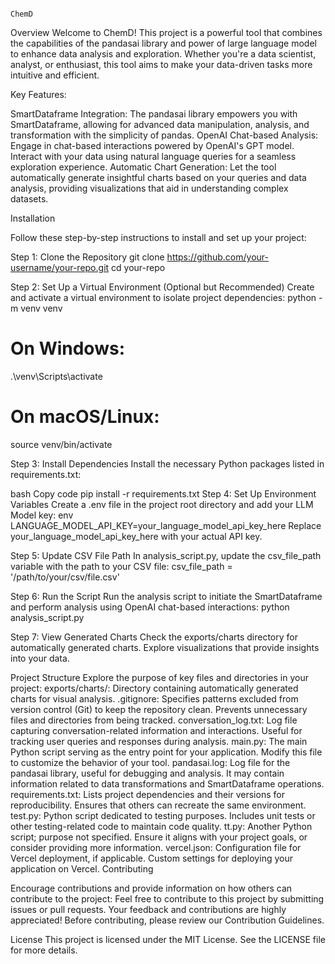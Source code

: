                                                                                               ChemD
Overview
Welcome to ChemD! This project is a powerful tool that combines the capabilities of the pandasai library and power of large language model to enhance data analysis and exploration. Whether you're a data scientist, analyst, or enthusiast, this tool aims to make your data-driven tasks more intuitive and efficient.

Key Features:

SmartDataframe Integration: The pandasai library empowers you with SmartDataframe, allowing for advanced data manipulation, analysis, and transformation with the simplicity of pandas.
OpenAI Chat-based Analysis: Engage in chat-based interactions powered by OpenAI's GPT model. Interact with your data using natural language queries for a seamless exploration experience.
Automatic Chart Generation: Let the tool automatically generate insightful charts based on your queries and data analysis, providing visualizations that aid in understanding complex datasets.

Installation

Follow these step-by-step instructions to install and set up your project:

Step 1: Clone the Repository
git clone https://github.com/your-username/your-repo.git
cd your-repo

Step 2: Set Up a Virtual Environment (Optional but Recommended)
Create and activate a virtual environment to isolate project dependencies:
python -m venv venv
# On Windows:
.\venv\Scripts\activate
# On macOS/Linux:
source venv/bin/activate

Step 3: Install Dependencies
Install the necessary Python packages listed in requirements.txt:

bash
Copy code
pip install -r requirements.txt
Step 4: Set Up Environment Variables
Create a .env file in the project root directory and add your LLM Model key:
env
LANGUAGE_MODEL_API_KEY=your_language_model_api_key_here
Replace your_language_model_api_key_here with your actual API key.

Step 5: Update CSV File Path
In analysis_script.py, update the csv_file_path variable with the path to your CSV file:
csv_file_path = '/path/to/your/csv/file.csv'

Step 6: Run the Script
Run the analysis script to initiate the SmartDataframe and perform analysis using OpenAI chat-based interactions:
python analysis_script.py

Step 7: View Generated Charts
Check the exports/charts directory for automatically generated charts. Explore visualizations that provide insights into your data.

Project Structure
Explore the purpose of key files and directories in your project:
exports/charts/: Directory containing automatically generated charts for visual analysis.
.gitignore: Specifies patterns excluded from version control (Git) to keep the repository clean. Prevents unnecessary files and directories from being tracked.
conversation_log.txt: Log file capturing conversation-related information and interactions. Useful for tracking user queries and responses during analysis.
main.py: The main Python script serving as the entry point for your application. Modify this file to customize the behavior of your tool.
pandasai.log: Log file for the pandasai library, useful for debugging and analysis. It may contain information related to data transformations and SmartDataframe operations.
requirements.txt: Lists project dependencies and their versions for reproducibility. Ensures that others can recreate the same environment.
test.py: Python script dedicated to testing purposes. Includes unit tests or other testing-related code to maintain code quality.
tt.py: Another Python script; purpose not specified. Ensure it aligns with your project goals, or consider providing more information.
vercel.json: Configuration file for Vercel deployment, if applicable. Custom settings for deploying your application on Vercel.
Contributing

Encourage contributions and provide information on how others can contribute to the project:
Feel free to contribute to this project by submitting issues or pull requests. Your feedback and contributions are highly appreciated! Before contributing, please review our Contribution Guidelines.

License
This project is licensed under the MIT License. See the LICENSE file for more details.

